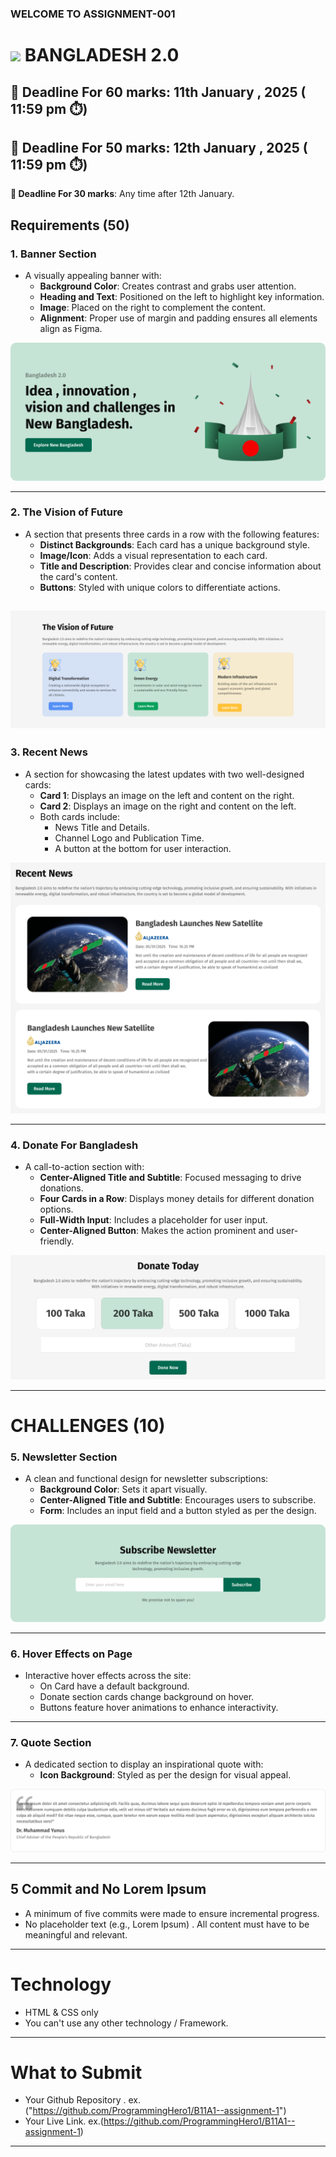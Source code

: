 ### WELCOME TO ASSIGNMENT-001

# <img width=20 src="https://img.icons8.com/?size=96&id=60238&format=png"/> BANGLADESH 2.0

## **📅 Deadline For 60 marks**: 11th January , 2025 ( 11:59 pm ⏱️)

## **📅 Deadline For 50 marks**: 12th January , 2025 ( 11:59 pm ⏱️)

**📅 Deadline For 30 marks**: Any time after 12th January.

## Requirements (50)

### 1. Banner Section

- A visually appealing banner with:
  - **Background Color**: Creates contrast and grabs user attention.
  - **Heading and Text**: Positioned on the left to highlight key information.
  - **Image**: Placed on the right to complement the content.
  - **Alignment**: Proper use of margin and padding ensures all elements align as Figma.

<img src="./assets/banner.png"/>

---

### 2. The Vision of Future

- A section that presents three cards in a row with the following features:
  - **Distinct Backgrounds**: Each card has a unique background style.
  - **Image/Icon**: Adds a visual representation to each card.
  - **Title and Description**: Provides clear and concise information about the card's content.
  - **Buttons**: Styled with unique colors to differentiate actions.

## <img src="./assets/vision.png">

### 3. Recent News

- A section for showcasing the latest updates with two well-designed cards:
  - **Card 1**: Displays an image on the left and content on the right.
  - **Card 2**: Displays an image on the right and content on the left.
  - Both cards include:
    - News Title and Details.
    - Channel Logo and Publication Time.
    - A button at the bottom for user interaction.

<img src="./assets/news.png"/>

---

### 4. Donate For Bangladesh

- A call-to-action section with:
  - **Center-Aligned Title and Subtitle**: Focused messaging to drive donations.
  - **Four Cards in a Row**: Displays money details for different donation options.
  - **Full-Width Input**: Includes a placeholder for user input.
  - **Center-Aligned Button**: Makes the action prominent and user-friendly.

 <img src="./assets/donate.png"/>

---

# CHALLENGES (10)

### 5. Newsletter Section

- A clean and functional design for newsletter subscriptions:
  - **Background Color**: Sets it apart visually.
  - **Center-Aligned Title and Subtitle**: Encourages users to subscribe.
  - **Form**: Includes an input field and a button styled as per the design.

 <img src="./assets/newsletter.png"/>

---

### 6. Hover Effects on Page

- Interactive hover effects across the site:
  - On Card have a default background.
  - Donate section cards change background on hover.
  - Buttons feature hover animations to enhance interactivity.

---

### 7. Quote Section

- A dedicated section to display an inspirational quote with:
  - **Icon Background**: Styled as per the design for visual appeal.

 <img src="./assets/quotes.png"/>

---

## 5 Commit and No Lorem Ipsum

- A minimum of five commits were made to ensure incremental progress.
- No placeholder text (e.g., Lorem Ipsum) . All content must have to be meaningful and relevant.

---

# Technology

- HTML & CSS only
- You can't use any other technology / Framework.

---

# What to Submit

- Your Github Repository . ex.("https://github.com/ProgrammingHero1/B11A1--assignment-1")
- Your Live Link. ex.(https://github.com/ProgrammingHero1/B11A1--assignment-1)

---
